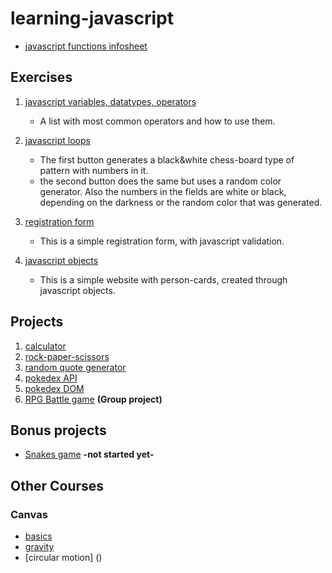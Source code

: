 # learning-javascript

* [javascript functions infosheet](https://craew.github.io/learning-javascript/js-functions-infosheet/)

## Exercises

1. [javascript variables, datatypes, operators](https://craew.github.io/learning-javascript/exercises/js-var-datatypes-operators/)
    * A list with most common operators and how to use them.

2. [javascript loops](https://craew.github.io/learning-javascript/exercises/js-loops/)
    * The first button generates a black&white chess-board type of pattern with numbers in it.
    * the second button does the same but uses a random color generator. Also the numbers in the fields are white or black, depending on the darkness or the random color that was generated.
    
3. [registration form](https://craew.github.io/learning-javascript/exercises/js-registration-form/) 
    * This is a simple registration form, with javascript validation.
    
4. [javascript objects](https://craew.github.io/learning-javascript/exercises/js-objects/)
    * This is a simple website with person-cards, created through javascript objects.
    
## Projects

1. [calculator](https://craew.github.io/learning-javascript/projects/js-calculator/)
2. [rock-paper-scissors](https://craew.github.io/learning-javascript/projects/rock-paper-scissors/)
3. [random quote generator](https://craew.github.io/learning-javascript/projects/Random-Quote-Generator/)
4. [pokedex API](https://craew.github.io/learning-javascript/projects/js-pokedex-API/)
5. [pokedex DOM](https://craew.github.io/learning-javascript/projects/js-pokedex-DOM/)
6. [RPG Battle game](https://craew.github.io/learning-javascript/projects/rpg-battle-game/) **(Group project)**

## Bonus projects

* [Snakes game](https://craew.github.io/learning-javascript/BONUS-snakes/) **-not started yet-**

## Other Courses
### Canvas
* [basics](https://craew.github.io/learning-javascript/other-courses/canvas/basics/)
* [gravity](https://craew.github.io/learning-javascript/other-courses/canvas/gravity/dist/)
* [circular motion] ()
